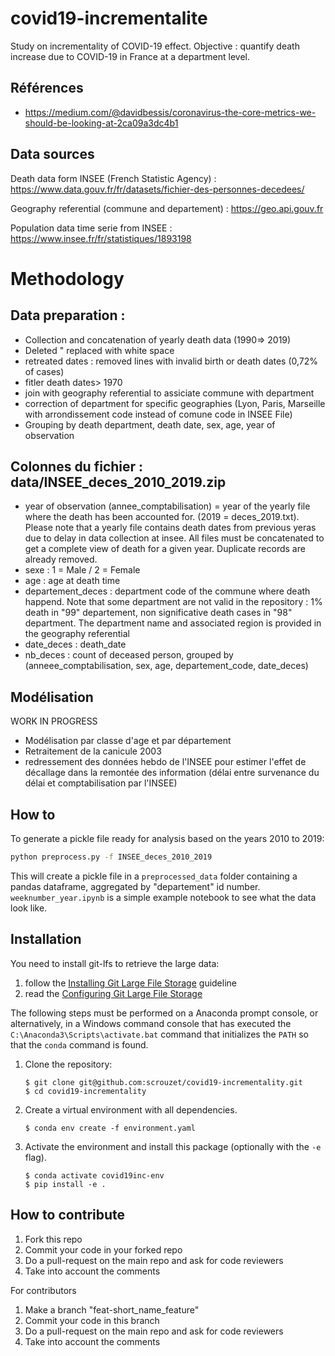# covid19-incrementalite
Study on incrementality of COVID-19 effect.
Objective : quantify death increase due to COVID-19 in France at a department level.

## Références

- https://medium.com/@davidbessis/coronavirus-the-core-metrics-we-should-be-looking-at-2ca09a3dc4b1

## Data sources

Death data form INSEE (French Statistic Agency) : https://www.data.gouv.fr/fr/datasets/fichier-des-personnes-decedees/

Geography referential (commune and departement) : https://geo.api.gouv.fr

Population data time serie from INSEE : https://www.insee.fr/fr/statistiques/1893198

# Methodology

## Data preparation : 
- Collection and concatenation of yearly death data (1990=> 2019)
- Deleted " replaced with white space
- retreated  dates : removed lines with invalid birth or death dates (0,72% of cases)
- fitler death dates> 1970
- join with geography referential to assiciate commune with department
- correction of department for specific geographies (Lyon, Paris, Marseille with arrondissement code instead of comune code in INSEE File)
- Grouping by death department, death date, sex, age, year of observation

## Colonnes du fichier  : data/INSEE_deces_2010_2019.zip
- year of observation (annee_comptabilisation) = year of the yearly file where the death has been accounted for. (2019 = deces_2019.txt). Please note that a yearly file contains death dates from previous yeras due to delay in data collection at insee. All files must be concatenated to get a complete view of death for a given year. Duplicate records are already removed.
- sexe : 1 = Male / 2 = Female
- age : age at death time
- departement_deces : department code of the commune where death happend. Note that some department are not valid in the repository : 1% death in "99" departement, non significative death cases in "98" department. The department name and associated region is provided in the geography referential
- date_deces : death_date
- nb_deces : count of deceased person, grouped by (anneee_comptabilisation, sex, age, departement_code,  date_deces)

## Modélisation
WORK IN PROGRESS
- Modélisation par classe d'age et par département
- Retraitement de la canicule 2003
- redressement des données hebdo de l'INSEE pour estimer l'effet de décallage dans la remontée des information (délai entre survenance du délai et comptabilisation par l'INSEE)

## How to

To generate a pickle file ready for analysis based on the years 2010 to 2019:

```bash
python preprocess.py -f INSEE_deces_2010_2019
```

This will create a pickle file in a `preprocessed_data` folder containing a pandas dataframe, aggregated by "departement" id number. `weeknumber_year.ipynb` is a simple example notebook to see what the data look like.


## Installation

You need to install git-lfs to retrieve the large data:
1. follow the [Installing Git Large File Storage](https://help.github.com/en/github/managing-large-files/installing-git-large-file-storage) guideline
2. read the [Configuring Git Large File Storage](https://help.github.com/en/github/managing-large-files/configuring-git-large-file-storage)

The following steps must be performed on a Anaconda prompt console, or 
alternatively, in a Windows command console that has executed the 
`C:\Anaconda3\Scripts\activate.bat` command that initializes the `PATH` so that
the `conda` command is found.

1. Clone the repository:
    ```
    $ git clone git@github.com:scrouzet/covid19-incrementality.git
    $ cd covid19-incrementality
    ```
    
2. Create a virtual environment with all dependencies.
    ```
    $ conda env create -f environment.yaml
    ```
    
3. Activate the environment and install this package (optionally with the `-e` flag).
    ```
    $ conda activate covid19inc-env
    $ pip install -e .
    ```

## How to contribute

1. Fork this repo
2. Commit your code in your forked repo
3. Do a pull-request on the main repo and ask for code reviewers
4. Take into account the comments

For contributors
1. Make a branch "feat-short_name_feature"
2. Commit your code in this branch
3. Do a pull-request on the main repo and ask for code reviewers
4. Take into account the comments
